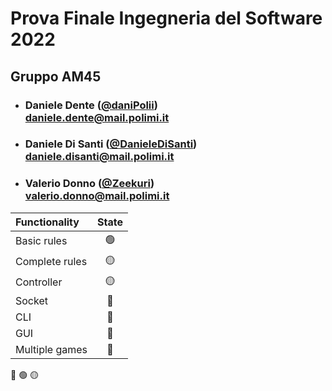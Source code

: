 
# Prova Finale Ingegneria del Software 2022
## Gruppo AM45

- ###   Daniele Dente ([@daniPolii](https://github.com/daniPolii))<br>daniele.dente@mail.polimi.it
- ###   Daniele Di Santi ([@DanieleDiSanti](https://github.com/DanieleDiSanti))<br>daniele.disanti@mail.polimi.it
- ###   Valerio Donno ([@Zeekuri](https://github.com/Zeekuri))<br>valerio.donno@mail.polimi.it

| Functionality  | State |
|:---------------|:-----:|
| Basic rules    |  🟢   |
| Complete rules |  🟡   |
| Controller     |  🟡   |
| Socket         |  🔴   |
| CLI            |  🔴   |
| GUI            |  🔴   |
| Multiple games |  🔴   |


🔴
🟢
🟡
